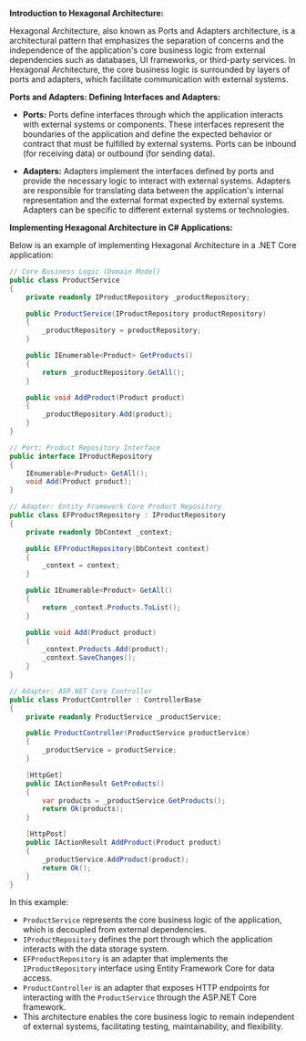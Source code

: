 **Introduction to Hexagonal Architecture:**

Hexagonal Architecture, also known as Ports and Adapters architecture, is a architectural pattern that emphasizes the separation of concerns and the independence of the application's core business logic from external dependencies such as databases, UI frameworks, or third-party services. In Hexagonal Architecture, the core business logic is surrounded by layers of ports and adapters, which facilitate communication with external systems.

**Ports and Adapters: Defining Interfaces and Adapters:**

- **Ports:** Ports define interfaces through which the application interacts with external systems or components. These interfaces represent the boundaries of the application and define the expected behavior or contract that must be fulfilled by external systems. Ports can be inbound (for receiving data) or outbound (for sending data).

- **Adapters:** Adapters implement the interfaces defined by ports and provide the necessary logic to interact with external systems. Adapters are responsible for translating data between the application's internal representation and the external format expected by external systems. Adapters can be specific to different external systems or technologies.

**Implementing Hexagonal Architecture in C# Applications:**

Below is an example of implementing Hexagonal Architecture in a .NET Core application:

```csharp
// Core Business Logic (Domain Model)
public class ProductService
{
    private readonly IProductRepository _productRepository;

    public ProductService(IProductRepository productRepository)
    {
        _productRepository = productRepository;
    }

    public IEnumerable<Product> GetProducts()
    {
        return _productRepository.GetAll();
    }

    public void AddProduct(Product product)
    {
        _productRepository.Add(product);
    }
}

// Port: Product Repository Interface
public interface IProductRepository
{
    IEnumerable<Product> GetAll();
    void Add(Product product);
}

// Adapter: Entity Framework Core Product Repository
public class EFProductRepository : IProductRepository
{
    private readonly DbContext _context;

    public EFProductRepository(DbContext context)
    {
        _context = context;
    }

    public IEnumerable<Product> GetAll()
    {
        return _context.Products.ToList();
    }

    public void Add(Product product)
    {
        _context.Products.Add(product);
        _context.SaveChanges();
    }
}

// Adapter: ASP.NET Core Controller
public class ProductController : ControllerBase
{
    private readonly ProductService _productService;

    public ProductController(ProductService productService)
    {
        _productService = productService;
    }

    [HttpGet]
    public IActionResult GetProducts()
    {
        var products = _productService.GetProducts();
        return Ok(products);
    }

    [HttpPost]
    public IActionResult AddProduct(Product product)
    {
        _productService.AddProduct(product);
        return Ok();
    }
}
```

In this example:
- `ProductService` represents the core business logic of the application, which is decoupled from external dependencies.
- `IProductRepository` defines the port through which the application interacts with the data storage system.
- `EFProductRepository` is an adapter that implements the `IProductRepository` interface using Entity Framework Core for data access.
- `ProductController` is an adapter that exposes HTTP endpoints for interacting with the `ProductService` through the ASP.NET Core framework.
- This architecture enables the core business logic to remain independent of external systems, facilitating testing, maintainability, and flexibility.